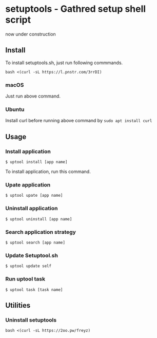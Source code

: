 # setuptools - Gathred setup shell script

now under construction

## Install

To install setuptools.sh, just run following commmands.

```
bash <(curl -sL https://l.pnstr.com/3rrDI)
```

### macOS

Just run above command.


### Ubuntu

Install curl before running above command by `sudo apt install curl`


## Usage

### Install application

```
$ uptool install [app name]
```

To install application, run this command.


### Upate application

```
$ uptool upate [app name]
```

### Uninstall application

```
$ uptool uninstall [app name]
```

### Search application strategy

```
$ uptool search [app name]
```

### Update Setuptool.sh

```
$ uptool update self
```

### Run uptool task

```
$ uptool task [task name]
```

## Utilities

### Uninstall setuptools

```
bash <(curl -sL https://2oo.pw/freyz)
```
